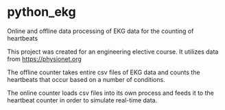 # python_ekg
Online and offline data processing of EKG data for the counting of heartbeats

This project was created for an engineering elective course. It utilizes data from https://physionet.org

The offline counter takes entire csv files of EKG data and counts the heartbeats that occur based on a number of conditions.

The online counter loads csv files into its own process and feeds it to the heartbeat counter in order to simulate real-time data.
